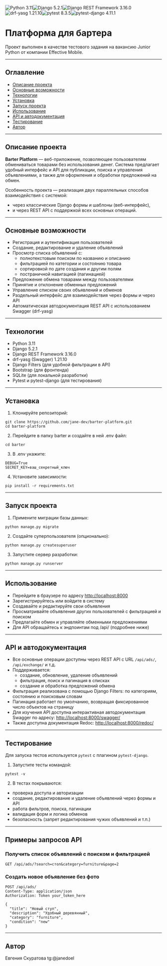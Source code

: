 <img src="https://img.shields.io/badge/Python-3.11-blue?logo=python&logoColor=white&style=for-the-badge" alt="Python 3.11" /><img src="https://img.shields.io/badge/Django-5.2.1-darkgreen?logo=django&logoColor=white&style=for-the-badge" alt="Django 5.2.1" /><img src="https://img.shields.io/badge/DjangoREST-3.16.0-brightgreen?logo=django&logoColor=white&style=for-the-badge" alt="Django REST Framework 3.16.0" /><img src="https://img.shields.io/badge/drf--yasg-1.21.10-yellowgreen?style=for-the-badge" alt="drf-yasg 1.21.10" /><img src="https://img.shields.io/badge/pytest-8.3.5-orange?logo=pytest&logoColor=white&style=for-the-badge" alt="pytest 8.3.5" /><img src="https://img.shields.io/badge/pytest--django-4.11.1-red?style=for-the-badge" alt="pytest-django 4.11.1" />

# Платформа для бартера

Проект выполнен в качестве тестового задания на вакансию Junior Python от компании Effective Mobile.

---

## Оглавление

- [Описание проекта](#описание-проекта)  
- [Основные возможности](#основные-возможности)  
- [Технологии](#технологии)  
- [Установка](#установка)  
- [Запуск проекта](#запуск-проекта)  
- [Использование](#использование)  
- [API и автодокументация](#api-и-автодокументация)  
- [Тестирование](#тестирование)  
- [Автор](#автор)

---

## Описание проекта

**Barter Platform** — веб-приложение, позволяющее пользователям обмениваться товарами без использования денег. Система предлагает удобный интерфейс и API для публикации, поиска и управления объявлениями, а также для оформления и обработки предложений на обмен.

Особенность проекта — реализация двух параллельных способов взаимодействия с системой:  
- через классические Django формы и шаблоны (веб-интерфейс),  
- и через REST API с поддержкой всех основных операций.

---

## Основные возможности

- Регистрация и аутентификация пользователей  
- Создание, редактирование и удаление объявлений  
- Просмотр списка объявлений с:  
  - полнотекстовым поиском по названию и описанию  
  - фильтрацией по категории и состоянию товара  
  - сортировкой по дате создания и другим полям  
  - постраничной навигацией (пагинацией)  
- Предложение обмена товарами между пользователями  
- Принятие и отклонение обменных предложений  
- Управление списком своих объявлений и обменов  
- Раздельный интерфейс для взаимодействия через формы и через API  
- Автоматическая автодокументация REST API с использованием Swagger (drf-yasg)

---

## Технологии

- Python 3.11  
- Django 5.2.1  
- Django REST Framework 3.16.0  
- drf-yasg (Swagger) 1.21.10  
- Django Filters (для удобной фильтрации в API)  
- Bootstrap (для фронтенда)  
- SQLite (для локальной разработки)  
- Pytest и pytest-django (для тестирования)

---

## Установка

1. Клонируйте репозиторий:
```
git clone https://github.com/jane-dev/barter-platform.git
cd barter-platform
```

2. Перейдите в папку barter и создайте в ней .env файл:
```
cd barter
```

3. В .env укажите:
```
DEBUG=True
SECRET_KEY=ваш_секретный_ключ
```

4. Установите зависимости:
```
pip install -r requirements.txt
```

---

## Запуск проекта

1. Примените миграции базы данных:
```
python manage.py migrate
```

2. Создайте суперпользователя (опционально):
```
python manage.py createsuperuser
```

3. Запустите сервер разработки:
```
python manage.py runserver
```

---

## Использование

- Перейдите в браузере по адресу [http://localhost:8000](http://localhost:8000)
- Зарегистрируйтесь или войдите в систему
- Создавайте и редактируйте свои объявления
- Просматривайте объявления других пользователей с фильтрацией и поиском
- Предлагайте обмен и управляйте обменными предложениями
- Для API обращайтесь к эндпоинтам под /api/ (подробнее ниже)

---

## API и автодокументация

- Все основные операции доступны через REST API с URL `/api/ads/`, `/api/exchange/` и т.д.
- Поддерживается:
  - создание, обновление, удаление объявлений
  - фильтрация, поиск и пагинация в списках
  - создание и обработка предложений обмена
- Фильтрация реализована с помощью Django Filters: по категориям, состоянию и поисковым словам
- Пагинация работает по умолчанию, возвращая фиксированное число объектов на страницу
- Для изучения API доступна интерактивная автодокументация Swagger по адресу: [http://localhost:8000/swagger/](http://localhost:8000/swagger/)
- Также доступна документация Redoc: [http://localhost:8000/redoc/](http://localhost:8000/redoc/)

---

## Тестирование

Для запуска тестов используется `pytest` с плагином `pytest-django`.

1. Запустите тесты командой:  
 ```
 pytest -v
 ```

2. В тестах покрываются:

- проверка доступа и авторизации
- создание, редактирование и удаление объявлений через формы и API
- работа фильтров, поиска, пагинации
- валидация форм и логика обменов
- безопасность (запрет редактирования чужих объявлений и т.п.)

---

## Примеры запросов API

### Получить список объявлений с поиском и фильтрацией

```
GET /api/ads/?search=стол&category=furniture&page=2
```

### Создать новое объявление без фото
```
POST /api/ads/
Content-Type: application/json
Authorization: Token your_token_here

{
  "title": "Новый стул",
  "description": "Удобный деревянный",
  "category": "furniture",
  "condition": "new"
}
```

---

## Автор

Евгения Скуратова 
tg:@janedoel